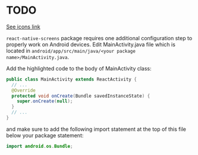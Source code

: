 # TODO

[See icons link](https://www.npmjs.com/package/react-native-vector-icons#installation)

`react-native-screens` package requires one additional configuration step to properly work on Android devices. Edit MainActivity.java file which is located in `android/app/src/main/java/<your package name>/MainActivity.java`.

Add the highlighted code to the body of MainActivity class:

```java
public class MainActivity extends ReactActivity {
  // ...
  @Override
  protected void onCreate(Bundle savedInstanceState) {
    super.onCreate(null);
  }
  // ...
}
```

and make sure to add the following import statement at the top of this file below your package statement:

```java
import android.os.Bundle;
```